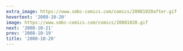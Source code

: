 ```yaml
---
extra_image: https://www.smbc-comics.com/comics/20081020after.gif
hovertext: '2008-10-20'
image: https://www.smbc-comics.com/comics/20081020.gif
next: '2008-10-21'
prev: '2008-10-19'
title: '2008-10-20'
---
```

